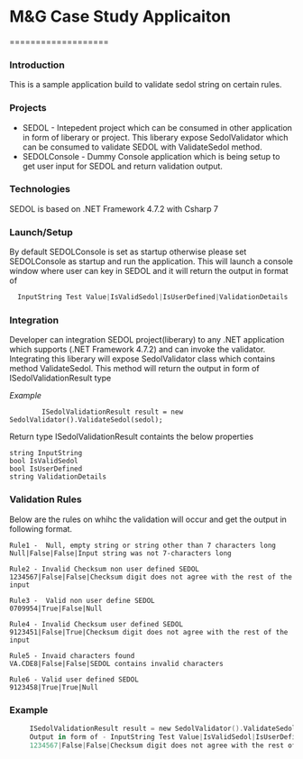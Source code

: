 
# M&G Case Study Applicaiton
===================


### Introduction
This is a sample application build to validate sedol string on certain rules.


### Projects
* SEDOL - Intepedent project which can be consumed in other application in form of liberary or project. This liberary expose SedolValidator which can be consumed to validate SEDOL with ValidateSedol method.
* SEDOLConsole - Dummy Console application which is being setup to get user input for SEDOL and return validation output.

### Technologies
SEDOL is based on .NET Framework 4.7.2 with Csharp 7


### Launch/Setup
By default SEDOLConsole is set as startup otherwise please set SEDOLConsole as startup and run the application.
This will launch a console window where user can key in SEDOL and it will return the output in format of 

```swift
  InputString Test Value|IsValidSedol|IsUserDefined|ValidationDetails
```

### Integration
Developer can integration SEDOL project(liberary) to any .NET application which supports (.NET Framework 4.7.2) and can invoke the validator. 
Integrating this liberary will expose SedolValidator class which contains method ValidateSedol. This method will return the output in form of ISedolValidationResult type

*Example*

			ISedolValidationResult result = new SedolValidator().ValidateSedol(sedol);

Return type ISedolValidationResult containts the below properties

    string InputString 
    bool IsValidSedol 
    bool IsUserDefined
    string ValidationDetails

### Validation Rules

Below are the rules on whihc the validation will occur and get the output in following format.

    Rule1 -  Null, empty string or string other than 7 characters long
    Null|False|False|Input string was not 7-characters long

    Rule2 - Invalid Checksum non user defined SEDOL
    1234567|False|False|Checksum digit does not agree with the rest of the input

    Rule3 -  Valid non user define SEDOL
    0709954|True|False|Null

    Rule4 - Invalid Checksum user defined SEDOL
    9123451|False|True|Checksum digit does not agree with the rest of the input

    Rule5 - Invaid characters found
    VA.CDE8|False|False|SEDOL contains invalid characters

    Rule6 - Valid user defined SEDOL
    9123458|True|True|Null

### Example
```swift
     ISedolValidationResult result = new SedolValidator().ValidateSedol("1234567");
     Output in form of - InputString Test Value|IsValidSedol|IsUserDefined|ValidationDetails
     1234567|False|False|Checksum digit does not agree with the rest of the input
```